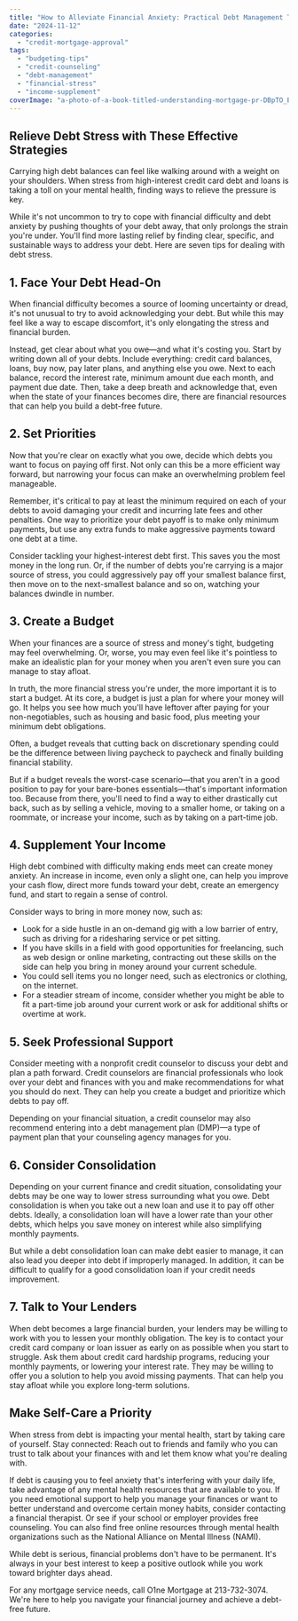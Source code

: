 ```yaml
---
title: "How to Alleviate Financial Anxiety: Practical Debt Management Tips"
date: "2024-11-12"
categories: 
  - "credit-mortgage-approval"
tags: 
  - "budgeting-tips"
  - "credit-counseling"
  - "debt-management"
  - "financial-stress"
  - "income-supplement"
coverImage: "a-photo-of-a-book-titled-understanding-mortgage-pr-DBpTO_BASHm210MvuAux2g-sawSwxW9Sda9USOSkS1dWQ.png"
---
```


## Relieve Debt Stress with These Effective Strategies

Carrying high debt balances can feel like walking around with a weight on your shoulders. When stress from high-interest credit card debt and loans is taking a toll on your mental health, finding ways to relieve the pressure is key.

While it's not uncommon to try to cope with financial difficulty and debt anxiety by pushing thoughts of your debt away, that only prolongs the strain you're under. You'll find more lasting relief by finding clear, specific, and sustainable ways to address your debt. Here are seven tips for dealing with debt stress.

## 1\. Face Your Debt Head-On

When financial difficulty becomes a source of looming uncertainty or dread, it's not unusual to try to avoid acknowledging your debt. But while this may feel like a way to escape discomfort, it's only elongating the stress and financial burden.

Instead, get clear about what you owe—and what it's costing you. Start by writing down all of your debts. Include everything: credit card balances, loans, buy now, pay later plans, and anything else you owe. Next to each balance, record the interest rate, minimum amount due each month, and payment due date. Then, take a deep breath and acknowledge that, even when the state of your finances becomes dire, there are financial resources that can help you build a debt-free future.

## 2\. Set Priorities

Now that you're clear on exactly what you owe, decide which debts you want to focus on paying off first. Not only can this be a more efficient way forward, but narrowing your focus can make an overwhelming problem feel manageable.

Remember, it's critical to pay at least the minimum required on each of your debts to avoid damaging your credit and incurring late fees and other penalties. One way to prioritize your debt payoff is to make only minimum payments, but use any extra funds to make aggressive payments toward one debt at a time.

Consider tackling your highest-interest debt first. This saves you the most money in the long run. Or, if the number of debts you're carrying is a major source of stress, you could aggressively pay off your smallest balance first, then move on to the next-smallest balance and so on, watching your balances dwindle in number.

## 3\. Create a Budget

When your finances are a source of stress and money's tight, budgeting may feel overwhelming. Or, worse, you may even feel like it's pointless to make an idealistic plan for your money when you aren't even sure you can manage to stay afloat.

In truth, the more financial stress you're under, the more important it is to start a budget. At its core, a budget is just a plan for where your money will go. It helps you see how much you'll have leftover after paying for your non-negotiables, such as housing and basic food, plus meeting your minimum debt obligations.

Often, a budget reveals that cutting back on discretionary spending could be the difference between living paycheck to paycheck and finally building financial stability.

But if a budget reveals the worst-case scenario—that you aren't in a good position to pay for your bare-bones essentials—that's important information too. Because from there, you'll need to find a way to either drastically cut back, such as by selling a vehicle, moving to a smaller home, or taking on a roommate, or increase your income, such as by taking on a part-time job.

## 4\. Supplement Your Income

High debt combined with difficulty making ends meet can create money anxiety. An increase in income, even only a slight one, can help you improve your cash flow, direct more funds toward your debt, create an emergency fund, and start to regain a sense of control.

Consider ways to bring in more money now, such as:

- Look for a side hustle in an on-demand gig with a low barrier of entry, such as driving for a ridesharing service or pet sitting.
- If you have skills in a field with good opportunities for freelancing, such as web design or online marketing, contracting out these skills on the side can help you bring in money around your current schedule.
- You could sell items you no longer need, such as electronics or clothing, on the internet.
- For a steadier stream of income, consider whether you might be able to fit a part-time job around your current work or ask for additional shifts or overtime at work.

## 5\. Seek Professional Support

Consider meeting with a nonprofit credit counselor to discuss your debt and plan a path forward. Credit counselors are financial professionals who look over your debt and finances with you and make recommendations for what you should do next. They can help you create a budget and prioritize which debts to pay off.

Depending on your financial situation, a credit counselor may also recommend entering into a debt management plan (DMP)—a type of payment plan that your counseling agency manages for you.

## 6\. Consider Consolidation

Depending on your current finance and credit situation, consolidating your debts may be one way to lower stress surrounding what you owe. Debt consolidation is when you take out a new loan and use it to pay off other debts. Ideally, a consolidation loan will have a lower rate than your other debts, which helps you save money on interest while also simplifying monthly payments.

But while a debt consolidation loan can make debt easier to manage, it can also lead you deeper into debt if improperly managed. In addition, it can be difficult to qualify for a good consolidation loan if your credit needs improvement.

## 7\. Talk to Your Lenders

When debt becomes a large financial burden, your lenders may be willing to work with you to lessen your monthly obligation. The key is to contact your credit card company or loan issuer as early on as possible when you start to struggle. Ask them about credit card hardship programs, reducing your monthly payments, or lowering your interest rate. They may be willing to offer you a solution to help you avoid missing payments. That can help you stay afloat while you explore long-term solutions.

## Make Self-Care a Priority

When stress from debt is impacting your mental health, start by taking care of yourself. Stay connected: Reach out to friends and family who you can trust to talk about your finances with and let them know what you're dealing with.

If debt is causing you to feel anxiety that's interfering with your daily life, take advantage of any mental health resources that are available to you. If you need emotional support to help you manage your finances or want to better understand and overcome certain money habits, consider contacting a financial therapist. Or see if your school or employer provides free counseling. You can also find free online resources through mental health organizations such as the National Alliance on Mental Illness (NAMI).

While debt is serious, financial problems don't have to be permanent. It's always in your best interest to keep a positive outlook while you work toward brighter days ahead.

For any mortgage service needs, call O1ne Mortgage at 213-732-3074. We're here to help you navigate your financial journey and achieve a debt-free future.
